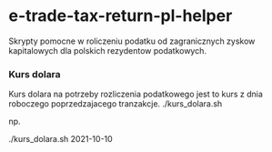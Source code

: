 # e-trade-tax-return-pl-helper
Skrypty pomocne w roliczeniu podatku od zagranicznych zyskow kapitalowych dla polskich rezydentow podatkowych.

### Kurs dolara
Kurs dolara na potrzeby rozliczenia podatkowego jest to kurs z dnia roboczego poprzedzajacego tranzakcje. 
./kurs_dolara.sh <data transakcji w formacie YYYY-MM-DD>

np.

./kurs_dolara.sh 2021-10-10

